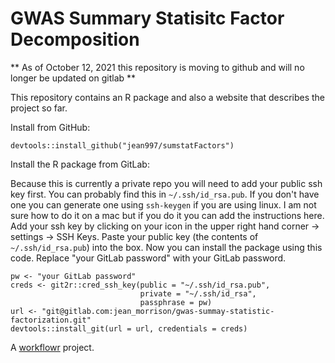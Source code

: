 # GWAS Summary Statisitc Factor Decomposition

** As of October 12, 2021 this repository is moving to github and will no longer be updated on gitlab **

This repository contains an R package and also a website that describes the project so far. 

Install from GitHub:

```
devtools::install_github("jean997/sumstatFactors")
```


Install the R package from GitLab:

Because this is currently a private repo you will need to add your public ssh key first. You can probably find this in `~/.ssh/id_rsa.pub`. If you don't have one you can generate one using `ssh-keygen` if you are using linux. I am not sure how to do it on a mac but if you do it you can add the instructions here.  Add your ssh key by clicking on your icon in the upper right hand corner -> settings -> SSH Keys. Paste your public key (the contents of `~/.ssh/id_rsa.pub`) into the box. Now you can install the package using this code. Replace "your GitLab password" with your GitLab password. 

```
pw <- "your GitLab password"
creds <- git2r::cred_ssh_key(public = "~/.ssh/id_rsa.pub",
                             private = "~/.ssh/id_rsa", 
                             passphrase = pw) 
url <- "git@gitlab.com:jean_morrison/gwas-summay-statistic-factorization.git"
devtools::install_git(url = url, credentials = creds)
```

A [workflowr][] project.

[workflowr]: https://github.com/jdblischak/workflowr
